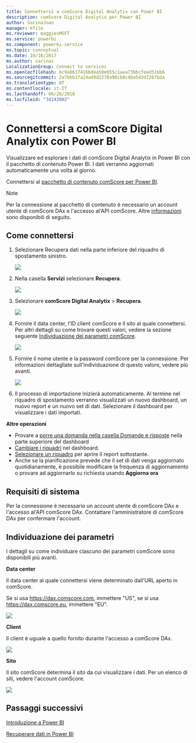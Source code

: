 ```yaml
---
title: Connettersi a comScore Digital Analytix con Power BI
description: comScore Digital Analytix per Power BI
author: SarinaJoan
manager: kfile
ms.reviewer: maggiesMSFT
ms.service: powerbi
ms.component: powerbi-service
ms.topic: conceptual
ms.date: 10/16/2017
ms.author: sarinas
LocalizationGroup: Connect to services
ms.openlocfilehash: bc9a8637416bdea50e955c1aea73bbcfeed51bb6
ms.sourcegitcommit: 2a7bbb1fa24a49d2278a90cb0c4be543d7267bda
ms.translationtype: HT
ms.contentlocale: it-IT
ms.lasthandoff: 06/26/2018
ms.locfileid: "34243002"
---
```

# <a name="connect-to-comscore-digital-analytix-with-power-bi"></a>Connettersi a comScore Digital Analytix con Power BI
Visualizzare ed esplorare i dati di comScore Digital Analytix in Power BI con il pacchetto di contenuto Power BI. I dati verranno aggiornati automaticamente una volta al giorno.

Connettersi al [pacchetto di contenuto comScore per Power BI](https://app.powerbi.com/getdata/services/comscore).

>[!NOTE]
>Per la connessione al pacchetto di contenuto è necessario un account utente di comScore DAx e l'accesso al'API comScore. Altre [informazioni](#Requirements) sono disponibili di seguito.

## <a name="how-to-connect"></a>Come connettersi
1. Selezionare Recupera dati nella parte inferiore del riquadro di spostamento sinistro.
   
   ![](media/service-connect-to-connect-to/getdata.png)
2. Nella casella **Servizi** selezionare **Recupera**.
   
   ![](media/service-connect-to-connect-to/services.png)
3. Selezionare **comScore Digital Analytix** \> **Recupera**.
   
   ![](media/service-connect-to-connect-to/comscore.png)
4. Fornire il data center, l'ID client comScore e il sito al quale connettersi. Per altri dettagli su come trovare questi valori, vedere la sezione seguente [Individuazione dei parametri comScore](#FindingParams).
   
   ![](media/service-connect-to-connect-to/parameters.png)
5. Fornire il nome utente e la password comScore per la connessione. Per informazioni dettagliate sull'individuazione di questo valore, vedere più avanti.
   
   ![](media/service-connect-to-connect-to/creds.png)
6. Il processo di importazione inizierà automaticamente. Al termine nel riquadro di spostamento verranno visualizzati un nuovo dashboard, un nuovo report e un nuovo set di dati. Selezionare il dashboard per visualizzare i dati importati.

**Altre operazioni**

* Provare a [porre una domanda nella casella Domande e risposte](power-bi-q-and-a.md) nella parte superiore del dashboard
* [Cambiare i riquadri](service-dashboard-edit-tile.md) nel dashboard.
* [Selezionare un riquadro](service-dashboard-tiles.md) per aprire il report sottostante.
* Anche se la pianificazione prevede che il set di dati venga aggiornato quotidianamente, è possibile modificare la frequenza di aggiornamento o provare ad aggiornarlo su richiesta usando **Aggiorna ora**

<a name="Requirements"></a>

## <a name="system-requirements"></a>Requisiti di sistema
Per la connessione è necessario un account utente di comScore DAx e l'accesso al'API comScore DAx. Contattare l'amministratore di comScore DAx per confermare l'account.

<a name="FindingParams"></a>

## <a name="finding-parameters"></a>Individuazione dei parametri
I dettagli su come individuare ciascuno dei parametri comScore sono disponibili più avanti.

**Data center**

Il data center al quale connettersi viene determinato dall'URL aperto in comScore.

Se si usa https://dax.comscore.com, immettere "US", se si usa https://dax.comscore.eu, immettere "EU".

![](media/service-connect-to-connect-to/comscore_url.png) 

**Client**

Il client è uguale a quello fornito durante l'accesso a comScore DAx.

![](media/service-connect-to-connect-to/comscore_signin.png) 

**Sito**

Il sito comScore determina il sito da cui visualizzare i dati. Per un elenco di siti, vedere l'account comScore.

![](media/service-connect-to-connect-to/comscore_sites.png)

## <a name="next-steps"></a>Passaggi successivi
[Introduzione a Power BI](service-get-started.md)

[Recuperare dati in Power BI](service-get-data.md)

